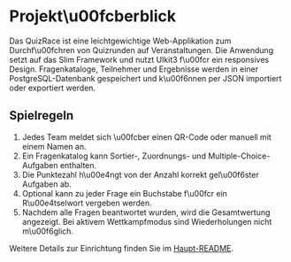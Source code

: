 # Projekt\u00fcberblick

Das QuizRace ist eine leichtgewichtige Web-Applikation zum Durchf\u00fchren von Quizrunden auf Veranstaltungen. Die Anwendung setzt auf das Slim Framework und nutzt UIkit3 f\u00fcr ein responsives Design. Fragenkataloge, Teilnehmer und Ergebnisse werden in einer PostgreSQL-Datenbank gespeichert und k\u00f6nnen per JSON importiert oder exportiert werden.

## Spielregeln

1. Jedes Team meldet sich \u00fcber einen QR-Code oder manuell mit einem Namen an.
2. Ein Fragenkatalog kann Sortier-, Zuordnungs- und Multiple-Choice-Aufgaben enthalten.
3. Die Punktezahl h\u00e4ngt von der Anzahl korrekt gel\u00f6ster Aufgaben ab.
4. Optional kann zu jeder Frage ein Buchstabe f\u00fcr ein R\u00e4tselwort vergeben werden.
5. Nachdem alle Fragen beantwortet wurden, wird die Gesamtwertung angezeigt. Bei aktivem Wettkampfmodus sind Wiederholungen nicht m\u00f6glich.

Weitere Details zur Einrichtung finden Sie im [Haupt-README](../README.md).
